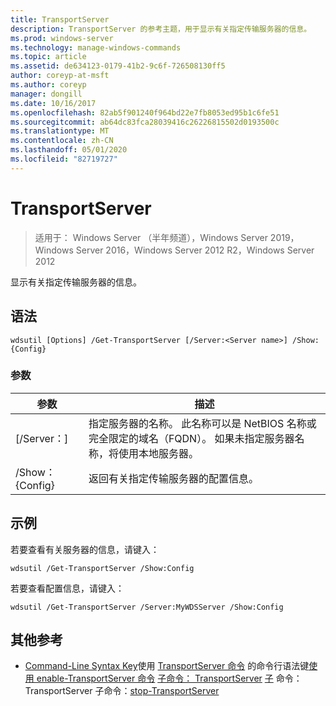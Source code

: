 ```yaml
---
title: TransportServer
description: TransportServer 的参考主题，用于显示有关指定传输服务器的信息。
ms.prod: windows-server
ms.technology: manage-windows-commands
ms.topic: article
ms.assetid: de634123-0179-41b2-9c6f-726508130ff5
author: coreyp-at-msft
ms.author: coreyp
manager: dongill
ms.date: 10/16/2017
ms.openlocfilehash: 82ab5f901240f964bd22e7fb8053ed95b1c6fe51
ms.sourcegitcommit: ab64dc83fca28039416c26226815502d0193500c
ms.translationtype: MT
ms.contentlocale: zh-CN
ms.lasthandoff: 05/01/2020
ms.locfileid: "82719727"
---
```

# <a name="get-transportserver"></a>TransportServer

> 适用于： Windows Server （半年频道），Windows Server 2019，Windows Server 2016，Windows Server 2012 R2，Windows Server 2012

显示有关指定传输服务器的信息。

## <a name="syntax"></a>语法
```
wdsutil [Options] /Get-TransportServer [/Server:<Server name>] /Show:{Config}
```
### <a name="parameters"></a>参数
|参数|描述|
|-------|--------|
|[/Server：<Server name>]|指定服务器的名称。 此名称可以是 NetBIOS 名称或完全限定的域名（FQDN）。 如果未指定服务器名称，将使用本地服务器。|
|/Show： {Config}|返回有关指定传输服务器的配置信息。|
## <a name="examples"></a>示例
若要查看有关服务器的信息，请键入：
```
wdsutil /Get-TransportServer /Show:Config
```
若要查看配置信息，请键入：
```
wdsutil /Get-TransportServer /Server:MyWDSServer /Show:Config
```
## <a name="additional-references"></a>其他参考
- [Command-Line Syntax Key](command-line-syntax-key.md)使用
[TransportServer 命令](using-the-disable-transportserver-command.md)
的命令行语法键[使用 enable-TransportServer 命令](using-the-enable-transportserver-command.md)
[子命令： TransportServer](subcommand-set-transportserver.md)
[子](subcommand-start-transportserver.md)
命令： TransportServer 子命令：[stop-TransportServer](subcommand-stop-transportserver.md)
